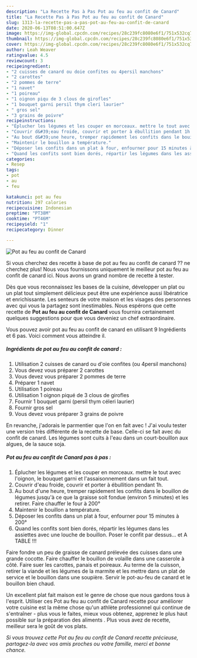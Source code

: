 ```yaml
---
description: "La Recette Pas à Pas Pot au feu au confit de Canard"
title: "La Recette Pas à Pas Pot au feu au confit de Canard"
slug: 1313-la-recette-pas-a-pas-pot-au-feu-au-confit-de-canard
date: 2020-06-13T08:51:00.647Z
image: https://img-global.cpcdn.com/recipes/28c239fc8080e6f1/751x532cq70/pot-au-feu-au-confit-de-canard-photo-principale-de-la-recette.jpg
thumbnail: https://img-global.cpcdn.com/recipes/28c239fc8080e6f1/751x532cq70/pot-au-feu-au-confit-de-canard-photo-principale-de-la-recette.jpg
cover: https://img-global.cpcdn.com/recipes/28c239fc8080e6f1/751x532cq70/pot-au-feu-au-confit-de-canard-photo-principale-de-la-recette.jpg
author: Leah Weaver
ratingvalue: 4.5
reviewcount: 3
recipeingredient:
- "2 cuisses de canard ou doie confites ou 4persil manchons"
- "2 carottes"
- "2 pommes de terre"
- "1 navet"
- "1 poireau"
- "1 oignon piqu de 3 clous de girofles"
- "1 bouquet garni persil thym cleri laurier"
- " gros sel"
- "3 grains de poivre"
recipeinstructions:
- "Éplucher les légumes et les couper en morceaux. mettre le tout avec l&#39;oignon, le bouquet garni et l&#39;assaisonnement dans un fait tout."
- "Couvrir d&#39;eau froide, couvrir et porter à ébullition pendant 1h."
- "Au bout d&#39;une heure, tremper rapidement les confits dans le bouillon de légumes jusqu&#39;à ce que la graisse soit fondue (environ 5 minutes) et les retirer. Faire chauffer le four à 200°"
- "Maintenir le bouillon a température."
- "Déposer les confits dans un plat à four, enfourner pour 15 minutes à 200°"
- "Quand les confits sont bien dorés, répartir les légumes dans les assiettes avec une louche de bouillon. Poser le confit par dessus... et A TABLE !!!"
categories:
- Resep
tags:
- pot
- au
- feu

katakunci: pot au feu 
nutrition: 297 calories
recipecuisine: Indonesian
preptime: "PT38M"
cooktime: "PT46M"
recipeyield: "1"
recipecategory: Dinner

---
```



![Pot au feu au confit de Canard](https://img-global.cpcdn.com/recipes/28c239fc8080e6f1/751x532cq70/pot-au-feu-au-confit-de-canard-photo-principale-de-la-recette.jpg)

Si vous cherchez des recette à base de pot au feu au confit de canard ?? ne cherchez plus! Nous vous fournissons uniquement le meilleur pot au feu au confit de canard ici. Nous avons un grand nombre de recette à tester.

Dès que vous reconnaissez les bases de la cuisine, développer un plat ou un plat tout simplement délicieux peut être une expérience aussi libératrice et enrichissante. Les senteurs de votre maison et les visages des personnes avec qui vous la partagez sont inestimables. Nous espérons que cette recette de <strong> Pot au feu au confit de Canard </strong> vous fournira certainement quelques suggestions pour que vous deveniez un chef extraordinaire.

<!--inarticleads1-->

Vous pouvez avoir pot au feu au confit de canard en utilisant 9 Ingrédients et 6 pas. Voici comment vous atteindre il.

##### Ingrédients de pot au feu au confit de canard :

1. Utilisation 2 cuisses de canard ou d&#39;oie confites (ou 4persil manchons)
1. Vous devez vous préparer 2 carottes
1. Vous devez vous préparer 2 pommes de terre
1. Préparer 1 navet
1. Utilisation 1 poireau
1. Utilisation 1 oignon piqué de 3 clous de girofles
1. Fournir 1 bouquet garni (persil thym céleri laurier)
1. Fournir  gros sel
1. Vous devez vous préparer 3 grains de poivre


En revanche, j&#39;adorais le parmentier que l&#39;on en fait avec ! J&#39;ai voulu tester une version très différente de la recette de base. Celle-ci se fait avec du confit de canard. Les légumes sont cuits à l&#39;eau dans un court-bouillon aux algues, de la sauce soja. 

<!--inarticleads2-->

##### Pot au feu au confit de Canard pas à pas :

1. Éplucher les légumes et les couper en morceaux. mettre le tout avec l&#39;oignon, le bouquet garni et l&#39;assaisonnement dans un fait tout.
1. Couvrir d&#39;eau froide, couvrir et porter à ébullition pendant 1h.
1. Au bout d&#39;une heure, tremper rapidement les confits dans le bouillon de légumes jusqu&#39;à ce que la graisse soit fondue (environ 5 minutes) et les retirer. Faire chauffer le four à 200°
1. Maintenir le bouillon a température.
1. Déposer les confits dans un plat à four, enfourner pour 15 minutes à 200°
1. Quand les confits sont bien dorés, répartir les légumes dans les assiettes avec une louche de bouillon. Poser le confit par dessus... et A TABLE !!!


Faire fondre un peu de graisse de canard prélevée des cuisses dans une grande cocotte. Faire chauffer le bouillon de volaille dans une casserole à côté. Faire suer les carottes, panais et poireaux. Au terme de la cuisson, retirer la viande et les légumes de la marmite et les mettre dans un plat de service et le bouillon dans une soupière. Servir le pot-au-feu de canard et le bouillon bien chaud. 

<!--inarticleads1-->

<p>
Un excellent plat fait maison est le genre de chose que nous gardons tous à l'esprit. Utiliser ces Pot au feu au confit de Canard recette pour améliorer votre cuisine est la même chose qu'un athlète professionnel qui continue de s'entraîner - plus vous le faites, mieux vous obtenez, apprenez le plus haut possible sur la préparation des aliments . Plus vous avez de recette, meilleur sera le goût de vos plats.
</p>

<p>
<i>Si vous trouvez cette Pot au feu au confit de Canard recette précieuse, partagez-la avec vos amis proches ou votre famille, merci et bonne chance.</i>
</p>
